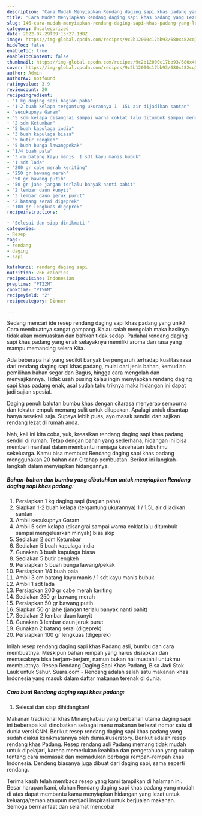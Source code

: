 ```yaml
---
description: "Cara Mudah Menyiapkan Rendang daging sapi khas padang yang Lezat Sekali"
title: "Cara Mudah Menyiapkan Rendang daging sapi khas padang yang Lezat Sekali"
slug: 146-cara-mudah-menyiapkan-rendang-daging-sapi-khas-padang-yang-lezat-sekali
category: Uncategorized
date: 2022-07-29T09:15:27.138Z
image: https://img-global.cpcdn.com/recipes/9c2b12000c17bb93/680x482cq70/rendang-daging-sapi-khas-padang-foto-resep-utama.jpg
hideToc: false
enableToc: true
enableTocContent: false
thumbnail: https://img-global.cpcdn.com/recipes/9c2b12000c17bb93/680x482cq70/rendang-daging-sapi-khas-padang-foto-resep-utama.jpg
cover: https://img-global.cpcdn.com/recipes/9c2b12000c17bb93/680x482cq70/rendang-daging-sapi-khas-padang-foto-resep-utama.jpg
author: Admin
authorAv: notfound
ratingvalue: 3.9
reviewcount: 20
recipeingredient:
- "1 kg daging sapi bagian paha"
- "1-2 buah kelapa tergantung ukurannya 1  15L air dijadikan santan"
- "secukupnya Garam"
- "5 sdm kelapa disangrai sampai warna coklat lalu ditumbuk sampai mengeluarkan minyak bisa skip"
- "2 sdm Ketumbar"
- "5 buah kapulaga india"
- "3 buah kapulaga biasa"
- "5 butir cengkeh"
- "5 buah bunga lawangpekak"
- "1/4 buah pala"
- "3 cm batang kayu manis  1 sdt kayu manis bubuk"
- "1 sdt lada"
- "200 gr cabe merah keriting"
- "250 gr bawang merah"
- "50 gr bawang putih"
- "50 gr jahe jangan terlalu banyak nanti pahit"
- "2 lembar daun kunyit"
- "3 lembar daun jeruk purut"
- "2 batang serai digeprek"
- "100 gr lengkuas digeprek"
recipeinstructions:

- "Selesai dan siap dinikmati!"
categories:
- Resep
tags:
- rendang
- daging
- sapi

katakunci: rendang daging sapi 
nutrition: 266 calories
recipecuisine: Indonesian
preptime: "PT22M"
cooktime: "PT56M"
recipeyield: "2"
recipecategory: Dinner

---
```





Sedang mencari ide resep rendang daging sapi khas padang yang unik? Cara membuatnya sangat gampang. Kalau salah mengolah maka hasilnya tidak akan memuaskan dan bahkan tidak sedap. Padahal rendang daging sapi khas padang yang enak selayaknya memiliki aroma dan rasa yang mampu memancing selera Kita.





Ada beberapa hal yang sedikit banyak berpengaruh terhadap kualitas rasa dari rendang daging sapi khas padang, mulai dari jenis bahan, kemudian pemilihan bahan segar dan Bagus, hingga cara mengolah dan menyajikannya. Tidak usah pusing kalau ingin menyiapkan rendang daging sapi khas padang enak,      asal sudah tahu triknya maka hidangan ini dapat jadi sajian spesial.














Daging penuh balutan bumbu khas dengan citarasa menyerap sempurna dan tekstur empuk memang sulit untuk dilupakan. Apalagi untuk disantap hanya sesekali saja. Supaya lebih puas, ayo masak sendiri dan sajikan rendang lezat di rumah anda.






Nah, kali ini kita coba, yuk, kreasikan rendang daging sapi khas padang sendiri di rumah. Tetap dengan bahan yang sederhana, hidangan ini bisa memberi manfaat dalam membantu menjaga kesehatan tubuhmu sekeluarga. Kamu bisa membuat Rendang daging sapi khas padang menggunakan 20 bahan dan 0 tahap pembuatan. Berikut ini langkah-langkah dalam menyiapkan hidangannya.

<!--inarticleads1-->

##### Bahan-bahan dan bumbu yang dibutuhkan untuk menyiapkan Rendang daging sapi khas padang:

1. Persiapkan 1 kg daging sapi (bagian paha)
1. Siapkan 1-2 buah kelapa (tergantung ukurannya) 1 / 1,5L air dijadikan santan
1. Ambil secukupnya Garam
1. Ambil 5 sdm kelapa (disangrai sampai warna coklat lalu ditumbuk sampai mengeluarkan minyak) bisa skip
1. Sediakan 2 sdm Ketumbar
1. Sediakan 5 buah kapulaga india
1. Gunakan 3 buah kapulaga biasa
1. Sediakan 5 butir cengkeh
1. Persiapkan 5 buah bunga lawang/pekak
1. Persiapkan 1/4 buah pala
1. Ambil 3 cm batang kayu manis / 1 sdt kayu manis bubuk
1. Ambil 1 sdt lada
1. Persiapkan 200 gr cabe merah keriting
1. Sediakan 250 gr bawang merah
1. Persiapkan 50 gr bawang putih
1. Siapkan 50 gr jahe (jangan terlalu banyak nanti pahit)
1. Sediakan 2 lembar daun kunyit
1. Gunakan 3 lembar daun jeruk purut
1. Gunakan 2 batang serai (digeprek)
1. Persiapkan 100 gr lengkuas (digeprek)


Inilah resep rendang daging sapi khas Padang asli, bumbu dan cara membuatnya. Meskipun bahan rempah yang harus disiapkan dan memasaknya bisa berjam-berjam, namun bukan hal mustahil untukmu membuatnya. Resep Rendang Daging Sapi Khas Padang, Bisa Jadi Stok Lauk untuk Sahur. Suara.com - Rendang adalah salah satu makanan khas Indonesia yang masuk dalam daftar makanan terenak di dunia. 

<!--inarticleads2-->

##### Cara buat Rendang daging sapi khas padang:


1. Selesai dan siap dihidangkan!

Makanan tradisional khas Minangkabau yang berbahan utama daging sapi ini beberapa kali dinobatkan sebagai menu makanan terlezat nomor satu di dunia versi CNN. Berikut resep rendang daging sapi khas padang yang sudah diakui kenikmatannya oleh dunia.#userstory. Berikut adalah resep rendang khas Padang. Resep rendang asli Padang memang tidak mudah untuk dipelajari, karena memerlukan keahlian dan pengetahuan yang cukup tentang cara memasak dan memadukan berbagai rempah-rempah khas Indonesia. Dendeng biasanya juga dibuat dari daging sapi, sama seperti rendang. 

Terima kasih telah membaca resep yang kami tampilkan di halaman ini. Besar harapan kami, olahan Rendang daging sapi khas padang yang mudah di atas dapat membantu kamu menyiapkan hidangan yang lezat untuk keluarga/teman ataupun menjadi inspirasi untuk berjualan makanan. Semoga bermanfaat dan selamat mencoba!
